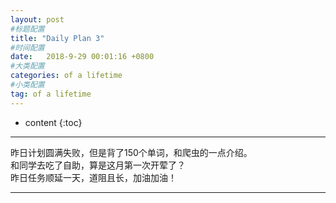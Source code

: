 ```yaml
---
layout: post
#标题配置
title: "Daily Plan 3"
#时间配置
date:   2018-9-29 00:01:16 +0800
#大类配置
categories: of a lifetime
#小类配置
tag: of a lifetime
---
```


* content
{:toc}
 


----------



昨日计划圆满失败，但是背了150个单词，和爬虫的一点介绍。  
和同学去吃了自助，算是这月第一次开荤了？  
昨日任务顺延一天，道阻且长，加油加油！

----------